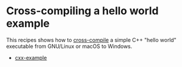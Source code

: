 # Cross-compiling a hello world example

This recipes shows how to [cross-compile](https://cmake.org/cmake/help/latest/manual/cmake-toolchains.7.html#cross-compiling) a simple C++ "hello world" executable from
GNU/Linux or macOS to Windows.


- [cxx-example](cxx-example/)
